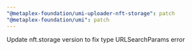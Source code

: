 ```yaml
---
"@metaplex-foundation/umi-uploader-nft-storage": patch
"@metaplex-foundation/umi": patch
---
```


Update nft.storage version to fix type URLSearchParams error
